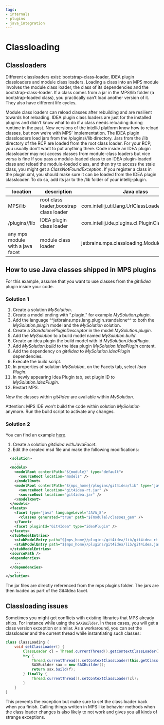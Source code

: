 ```yaml
---
tags:
- internals
- plugins
- java_integration
---
```


# Classloading

## Classloaders

Different classloaders exist: bootstrap-class-loader, IDEA plugin classloaders and module class loaders.
Loading a class into an MPS module involves the module class loader, the class of its dependencies and the bootstrap-class-loader.
If a class comes from a jar in the MPS/lib folder (a bootstrap-loaded class), you practically can’t load another version of it.
They also have different life cycles.

Module class loaders can reload classes after rebuilding and are resilient towards hot reloading.
IDEA plugin class loaders are just for the installed plugins and didn't know what to do if a class needs reloading during runtime in the past. New versions of the intelliJ platform know how to reload classes, but now we’re with MPS’ implementation.
The IDEA plugin classloaders load jars from the /plugins/<plugin-name>/lib directory.
Jars from the /lib directory of the RCP are loaded from the root class loader. For your RCP, you usually don't want to put anything there.
Code inside an IDEA plugin classloader may not access classes from module-class loaders but vice versa is fine
If you pass a module-loaded class to an IDEA plugin-loaded class and reload the module-loaded class, and then try to access the stale class, you might get a *ClassNotFoundException*.
If you register a class in the plugin.xml, you should make sure it can be loaded from the IDEA plugin classloader. To do so, add its jar to the /lib folder of your intellij-plugin.

| location                         | description                             | Java class                                    |
|----------------------------------|-----------------------------------------|-----------------------------------------------|
| MPS/lib                          | root class loader,boostrap class loader | com.intellij.util.lang.UrlClassLoader         |
| /plugins/<plugin-name>/lib       | IDEA plugin class loader                | com.intellij.ide.plugins.cl.PluginClassLoader |
| any mps module with a java facet | module class loader                     | jetbrains.mps.classloading.ModuleClassLoader  |

## How to use Java classes shipped in MPS plugins

For this example, assume that you want to use classes from the *git4idea* plugin inside your code.

### Solution 1

1. Create a solution *MySolution*.
2. Create a model ending with ".plugin," for example *MySolution.plugin*.
3. Add the language ^^jetbrains.mps.lang.plugin.standalone^^ to both the *MySolution.plugin* model and the *MySolution* solution.
4. Create a *StandalonePluginDescriptor* in the model *MySolution.plugin*.
5. Add the *MySolution* to a build model named *MySolution.build*.
6. Create an idea plugin the build model with id *MySolution.IdeaPlugin*.
7. Add *MySolution.build* to the idea plugin *MySolution.IdeaPlugin* content.
8. Add the dependency on *git4idea* to *MySolution.IdeaPlugin* dependencies.
9. Execute the build script.
10. In properties of solution *MySolution*, on the Facets tab, select *Idea Plugin*.
11. In newly appearing Idea Plugin tab, set plugin ID to *MySolution.IdeaPlugin*.
12. Restart MPS.

Now the classes within *git4idea* are available within *MySolution*.

Attention: MPS IDE won't build the code within solution *MySolution* anymore. Run the build script to activate any changes.

### Solution 2

You can find an example [here](https://github.com/modelix/modelix/blob/master/mps/solutions/org.modelix.git4idea.withJavaFacet/org.modelix.git4idea.withJavaFacet.msd).

1. Create a solution *git4idea.withJavaFacet*.
2. Edit the created msd file and make the following modifications:
```xml
  <solution>
    ...
  <models>
    <modelRoot contentPath="${module}" type="default">
      <sourceRoot location="models" />
    </modelRoot>
    <modelRoot contentPath="${mps_home}/plugins/git4idea/lib" type="java_classes">
      <sourceRoot location="git4idea-rt.jar" />
      <sourceRoot location="git4idea.jar" />
    </modelRoot>
  </models>
  <facets>
    <facet type="java" languageLevel="JAVA_8">
      <classes generated="true" path="${module}/classes_gen" />
    </facet>
    <facet pluginId="Git4Idea" type="ideaPlugin" />
  </facets>
  <stubModelEntries>
    <stubModelEntry path="${mps_home}/plugins/git4idea/lib/git4idea-rt.jar" />
    <stubModelEntry path="${mps_home}/plugins/git4idea/lib/git4idea.jar" />
  </stubModelEntries>
  <sourcePath />
  <dependencies>
    ...
  </dependencies>
    ...
</solution>
```

The jar files are directly referenced from the mps plugins folder. The jars are then loaded as part of the Git4Idea facet.

## Classloading issues

Sometimes you might get conflicts with existing libraries that MPS already ships. For instance while using the `SAXBuilder`. In these cases, you will get a class version exception or similar. As a workaround, you can set the classloader and the current thread while instantiating such classes:

```java
class ClassLoading {
    void setClassLoader() {
        ClassLoader cl = Thread.currentThread().getContextClassLoader();
        try {
            Thread.currentThread().setContextClassLoader(this.getClass().getClassLoader());
            SAXBuilder sax = new SAXBuilder();
            return sax.build(f);
        } finally {
            Thread.currentThread().setContextClassLoader(cl);
        }
    }   
}
```

This prevents the exception but make sure to set the class loader back when you finish. Calling things written in MPS like behavior methods when the class loader changes is also likely to not work and gives you all kinds of strange exceptions.